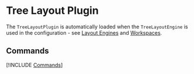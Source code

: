 # Tree Layout Plugin

The `TreeLayoutPlugin` is automatically loaded when the `TreeLayoutEngine` is used in the configuration - see [Layout Engines](../core/layout-engines.md) and [Workspaces](../core/workspaces.md).

## Commands

[!INCLUDE [Commands](../../_includes/plugins/tree-layout.md)]
